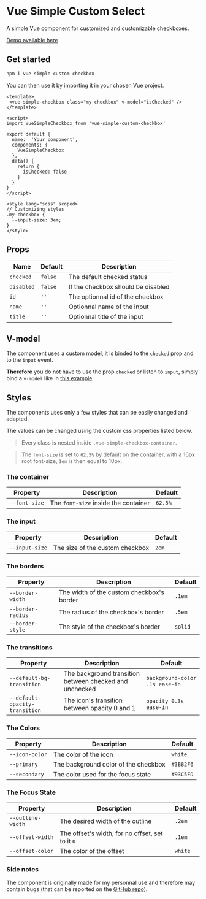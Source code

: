 # Vue Simple Custom Select

A simple Vue component for customized and customizable checkboxes.

[Demo available here](https://codepen.io/Sinuto/pen/GRreVxo)
## <a id="get-started"></a> Get started

````sh
npm i vue-simple-custom-checkbox
````

You can then use it by importing it in your chosen Vue project.

````vue
<template>
 <vue-simple-checkbox class="my-checkbox" v-model="isChecked" />
</template>

<script>
import VueSimpleCheckbox from 'vue-simple-custom-checkbox'

export default {
  name:  'Your component',
  components: {
    VueSimpleCheckbox 
  },
  data() {
    return {
      isChecked: false
    }
  }
}
</script>

<style lang="scss" scoped>
// Customizing styles
.my-checkbox {
  --input-size: 3em;
}
</style>
````

## Props

| Name | Default | Description |
|--|--|--|
| `checked` | `false` | The default checked status |
| `disabled` | `false` | If the checkbox should be disabled |
| `id` | `''` | The optionnal id of the checkbox|
| `name` | `''` | Optionnal name of the input |
| `title` | `''` | Optionnal title of the input |

## V-model

The component uses a custom model, it is binded to the `checked` prop and to the `input` event.

**Therefore** you do not have to use the prop `checked` or listen to `input`, simply bind a `v-model` like in [this example](#get-started).

## Styles

The components uses only a few styles that can be easily changed and adapted.

The values can be changed using the custom css properties listed below.

> Every class is nested inside `.vue-simple-checkbox-container`.

> The `font-size` is set to `62.5%` by default on the container, with a 16px root font-size, `1em` is then equal to 10px.

### The container

| Property | Description | Default |
|----------|---------|-------------|
| `--font-size` | The `font-size` inside the container | `62.5%`

### The input

| Property | Description | Default |
|----------|---------|-------------|
| `--input-size` | The size of the custom checkbox | `2em`

### The borders

| Property | Description | Default |
|------|-------------|-------------|
| `--border-width` | The width of the custom checkbox's border | `.1em`
| `--border-radius` | The radius of the checkbox's border | `.5em`
| `--border-style` | The style of the checkbox's border | `solid`

### The transitions

| Property | Description | Default |
|------|-------------|-------------|
| `--default-bg-transition` | The background transition between checked and unchecked | `background-color .1s ease-in`
| `--default-opacity-transition` | The icon's transition between opacity 0 and 1 | `opacity 0.3s ease-in`

### The Colors

| Property | Description | Default |
|------|-------------|-------------|
| `--icon-color` | The color of the icon | `white` |
| `--primary` | The background color of the checkbox | `#3B82F6` |
| `--secondary` | The color used for the focus state | `#93C5FD` |

### The Focus State

| Property | Description | Default |
|------|-------------|-------------|
| `--outline-width` | The desired width of the outline | `.2em` |
| `--offset-width` | The offset's width, for no offset, set to it `0` | `.1em` |
| `--offset-color` | The color of the offset | `white` |

### Side notes

The component is originally made for my personnal use and therefore may contain bugs (that can be reported on the [GitHub repo](https://github.com/nicolassutter/vue-simple-custom-select)).
